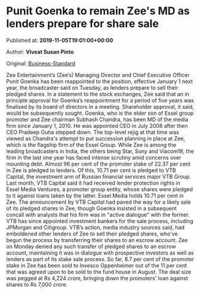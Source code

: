 
# Punit Goenka to remain Zee's MD as lenders prepare for share sale

Published at: **2019-11-05T19:01:00+00:00**

Author: **Viveat Susan Pinto**

Original: [Business-Standard](https://www.business-standard.com/article/companies/punit-goenka-to-remain-zee-s-md-as-lenders-prepare-for-share-sale-119110600035_1.html)

Zee Entertainment’s (Zee’s) Managing Director and Chief Executive Officer Punit Goenka has been reappointed to the position, effective January 1 next year, the broadcaster said on Tuesday, as lenders prepare to sell their pledged shares.
In a statement to the stock exchanges, Zee said that an in principle approval for Goenka’s reappointment for a period of five years was finalised by its board of directors in a meeting. Shareholder approval, it said, would be subsequently sought.
Goenka, who is the elder son of Essel group promoter and Zee chairman Subhash Chandra, has been MD of the media firm since January 1, 2010.
He was appointed CEO in July 2008 after then CEO Pradeep Guha stepped down. The top-level rejig at that time was viewed as Chandra's attempt to put succession planning in place at Zee, which is the flagship firm of the Essel Group.
While Zee is among the leading broadcasters in India, the others being Star, Sony and Viacom18, the firm in the last one year has faced intense scrutiny amid concerns over mounting debt.
Almost 96 per cent of the promoter stake of 22.37 per cent in Zee is pledged to lenders. Of this, 10.71 per cent is pledged to VTB Capital, the investment arm of Russian financial services major VTB Group.
Last month, VTB Capital said it had received lender protection rights in Essel Media Ventures, a promoter group entity, whose shares were pledged to it against loans taken by the latter. Essel Media holds 10.71 per cent in Zee.
The announcement by VTB Capital had paved the way for a likely sale of its pledged shares in Zee, though Goenka insisted in a subsequent concall with analysts that his firm was in "active dialogue" with the former. VTB has since appointed investment bankers for the sale process, including JPMorgan and Citigroup.
VTB’s action, media industry sources said, had emboldened other lenders of Zee to sell their pledged shares, who've begun the process by transferring their shares to an escrow account.
Zee on Monday denied any such transfer of pledged shares to an escrow account, maintaining it was in dialogue with prospective investors as well as lenders as part of its stake sale process.
So far, 8.7 per cent of the promoter stake in Zee has been sold to Invesco Oppenheimer out of the 11 per cent that was agreed upon to be sold to the fund house in August.
The deal size was pegged at Rs 4,224 crore, bringing down the promoters' loan against shares to Rs 7,000 crore.
